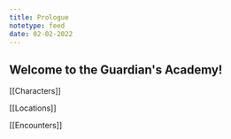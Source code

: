 ```yaml
---
title: Prologue
notetype: feed
date: 02-02-2022
---
```


Welcome to the Guardian's Academy! 
------


[[Characters]]

[[Locations]]

[[Encounters]]


